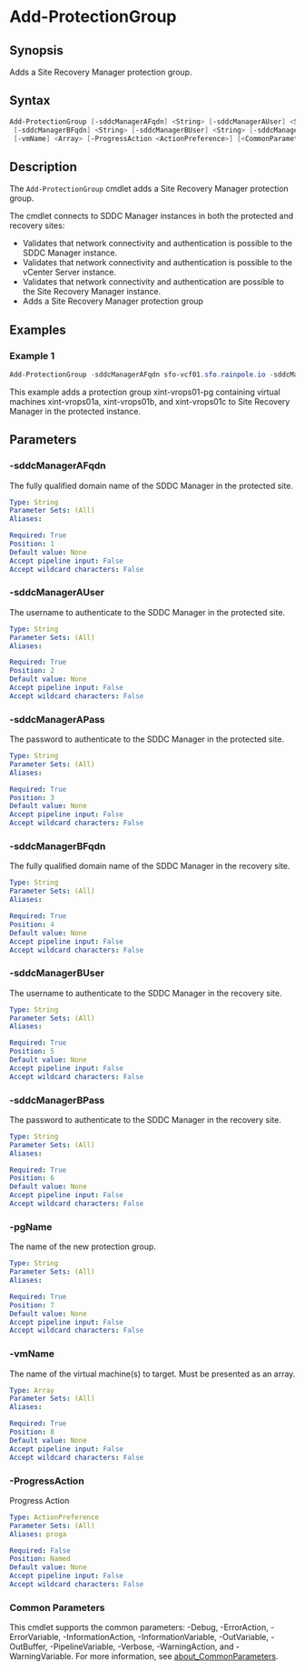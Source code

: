 # Add-ProtectionGroup

## Synopsis

Adds a Site Recovery Manager protection group.

## Syntax

```powershell
Add-ProtectionGroup [-sddcManagerAFqdn] <String> [-sddcManagerAUser] <String> [-sddcManagerAPass] <String>
 [-sddcManagerBFqdn] <String> [-sddcManagerBUser] <String> [-sddcManagerBPass] <String> [-pgName] <String>
 [-vmName] <Array> [-ProgressAction <ActionPreference>] [<CommonParameters>]
```

## Description

The `Add-ProtectionGroup` cmdlet adds a Site Recovery Manager protection group.

The cmdlet connects to SDDC Manager instances in both the protected and recovery sites:

- Validates that network connectivity and authentication is possible to the SDDC Manager instance.
- Validates that network connectivity and authentication is possible to the vCenter Server instance.
- Validates that network connectivity and authentication are possible to the Site Recovery Manager instance.
- Adds a Site Recovery Manager protection group

## Examples

### Example 1

```powershell
Add-ProtectionGroup -sddcManagerAFqdn sfo-vcf01.sfo.rainpole.io -sddcManagerAUser administrator@vsphere.local -sddcManagerAPass VMw@re1! -sddcManagerBFqdn sfo-vcf01.sfo.rainpole.io -sddcManagerBUser administrator@vsphere.local -sddcManagerBPass VMw@re1! -pgName xint-vrops01-pg -vmName @("xint-vrops01a", "xint-vrops01b", "xint-vrops01c") 
```

This example adds a protection group xint-vrops01-pg containing virtual machines xint-vrops01a, xint-vrops01b, and xint-vrops01c to Site Recovery Manager in the protected instance.

## Parameters

### -sddcManagerAFqdn

The fully qualified domain name of the SDDC Manager in the protected site.

```yaml
Type: String
Parameter Sets: (All)
Aliases:

Required: True
Position: 1
Default value: None
Accept pipeline input: False
Accept wildcard characters: False
```

### -sddcManagerAUser

The username to authenticate to the SDDC Manager in the protected site.

```yaml
Type: String
Parameter Sets: (All)
Aliases:

Required: True
Position: 2
Default value: None
Accept pipeline input: False
Accept wildcard characters: False
```

### -sddcManagerAPass

The password to authenticate to the SDDC Manager in the protected site.

```yaml
Type: String
Parameter Sets: (All)
Aliases:

Required: True
Position: 3
Default value: None
Accept pipeline input: False
Accept wildcard characters: False
```

### -sddcManagerBFqdn

The fully qualified domain name of the SDDC Manager in the recovery site.

```yaml
Type: String
Parameter Sets: (All)
Aliases:

Required: True
Position: 4
Default value: None
Accept pipeline input: False
Accept wildcard characters: False
```

### -sddcManagerBUser

The username to authenticate to the SDDC Manager in the recovery site.

```yaml
Type: String
Parameter Sets: (All)
Aliases:

Required: True
Position: 5
Default value: None
Accept pipeline input: False
Accept wildcard characters: False
```

### -sddcManagerBPass

The password to authenticate to the SDDC Manager in the recovery site.

```yaml
Type: String
Parameter Sets: (All)
Aliases:

Required: True
Position: 6
Default value: None
Accept pipeline input: False
Accept wildcard characters: False
```

### -pgName

The name of the new protection group.

```yaml
Type: String
Parameter Sets: (All)
Aliases:

Required: True
Position: 7
Default value: None
Accept pipeline input: False
Accept wildcard characters: False
```

### -vmName

The name of the virtual machine(s) to target.
Must be presented as an array.

```yaml
Type: Array
Parameter Sets: (All)
Aliases:

Required: True
Position: 8
Default value: None
Accept pipeline input: False
Accept wildcard characters: False
```

### -ProgressAction

Progress Action

```yaml
Type: ActionPreference
Parameter Sets: (All)
Aliases: proga

Required: False
Position: Named
Default value: None
Accept pipeline input: False
Accept wildcard characters: False
```

### Common Parameters

This cmdlet supports the common parameters: -Debug, -ErrorAction, -ErrorVariable, -InformationAction, -InformationVariable, -OutVariable, -OutBuffer, -PipelineVariable, -Verbose, -WarningAction, and -WarningVariable. For more information, see [about_CommonParameters](http://go.microsoft.com/fwlink/?LinkID=113216).
